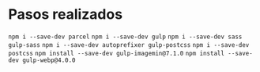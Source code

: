 # Pasos realizados 

`npm i --save-dev parcel`
`npm i --save-dev gulp`
`npm i --save-dev sass gulp-sass`
`npm i --save-dev autoprefixer gulp-postcss`
`npm i --save-dev postcss`
`npm install --save-dev gulp-imagemin@7.1.0`
`npm install --save-dev gulp-webp@4.0.0`
